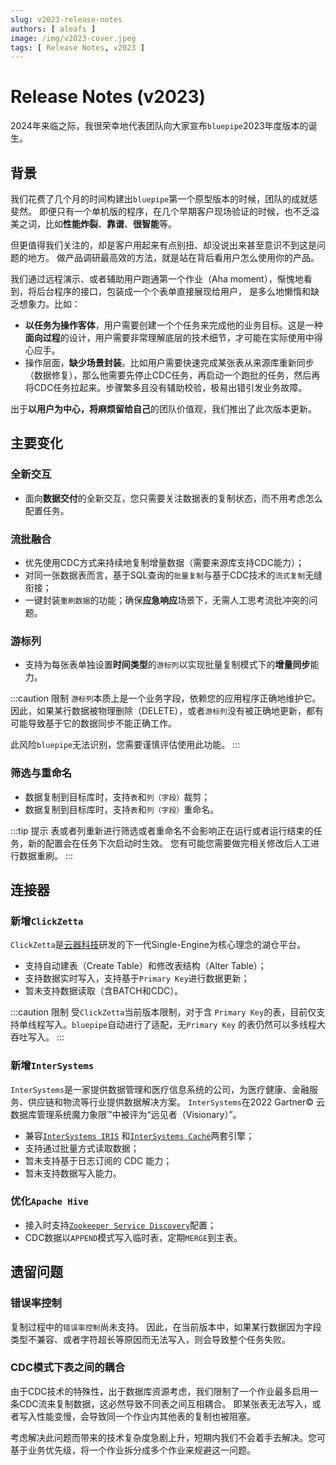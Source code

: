 ```yaml
---
slug: v2023-release-notes
authors: [ aleafs ]
image: /img/v2023-cover.jpeg
tags: [ Release Notes, v2023 ]
---
```


# Release Notes (v2023)

2024年来临之际，我很荣幸地代表团队向大家宣布`bluepipe`2023年度版本的诞生。

## 背景

我们花费了几个月的时间构建出`bluepipe`第一个原型版本的时候，团队的成就感斐然。
即便只有一个单机版的程序，在几个早期客户现场验证的时候，也不乏溢美之词，比如**性能炸裂**、**靠谱**、**很智能**等。

但更值得我们关注的，却是客户用起来有点别扭、却没说出来甚至意识不到这是问题的地方。
做产品调研最高效的方法，就是站在背后看用户怎么使用你的产品。

我们通过远程演示、或者辅助用户跑通第一个作业（Aha moment），惭愧地看到，将后台程序的接口，包装成一个个表单直接展现给用户，
是多么地懒惰和缺乏想象力。比如：

* **以任务为操作客体**，用户需要创建一个个任务来完成他的业务目标。这是一种**面向过程**的设计，用户需要非常理解底层的技术细节，才可能在实际使用中得心应手。
* 操作层面，**缺少场景封装**。比如用户需要快速完成某张表从来源库重新同步（数据修复），那么他需要先停止CDC任务，再启动一个跑批的任务，然后再将CDC任务拉起来。步骤繁多且没有辅助校验，极易出错引发业务故障。

出于**以用户为中心，将麻烦留给自己**的团队价值观，我们推出了此次版本更新。

## 主要变化

### 全新交互

* 面向**数据交付**的全新交互，您只需要关注数据表的复制状态，而不用考虑怎么配置任务。

### 流批融合

* 优先使用CDC方式来持续地复制增量数据（需要来源库支持CDC能力）；
* 对同一张数据表而言，基于SQL查询的`批量复制`与基于CDC技术的`流式复制`无缝衔接；
* 一键封装`重刷数据`的功能；确保**应急响应**场景下，无需人工思考流批冲突的问题。

### 游标列

* 支持为每张表单独设置**时间类型**的`游标列`以实现批量复制模式下的**增量同步**能力。

:::caution 限制
`游标列`本质上是一个业务字段，依赖您的应用程序正确地维护它。
因此，如果某行数据被物理删除（DELETE），或者`游标列`没有被正确地更新，都有可能导致基于它的数据同步不能正确工作。

此风险`bluepipe`无法识别，您需要谨慎评估使用此功能。
:::

### 筛选与重命名

* 数据复制到目标库时，支持`表`和`列（字段）`裁剪；
* 数据复制到目标库时，支持`表`和`列（字段）`重命名。

:::tip 提示
表或者列重新进行筛选或者重命名不会影响正在运行或者运行结束的任务，新的配置会在任务下次启动时生效。
您有可能您需要做完相关修改后人工进行数据重刷。
:::

## 连接器

### 新增`ClickZetta`

`ClickZetta`是[云器科技](https://www.yunqi.tech)研发的下一代Single-Engine为核心理念的湖仓平台。

* 支持自动建表（Create Table）和修改表结构（Alter Table）；
* 支持数据实时写入，支持基于`Primary Key`进行数据更新；
* 暂未支持数据读取（含BATCH和CDC）。

:::caution 限制
受`ClickZetta`当前版本限制，对于含 `Primary Key`的表，目前仅支持单线程写入。`bluepipe`自动进行了适配，无`Primary Key`
的表仍然可以多线程大吞吐写入。
:::

### 新增`InterSystems`

`InterSystems`是一家提供数据管理和医疗信息系统的公司，为医疗健康、金融服务、供应链和物流等行业提供数据解决方案。
`InterSystems`在2022 Gartner:copyright: 云数据库管理系统魔力象限:tm:中被评为“远见者（Visionary）”。

* 兼容[`InterSystems IRIS`](https://www.intersystems.com/data-platform/) 和[`InterSystems Caché`](https://www.intersystems.com/cache/)两套引擎；
* 支持通过批量方式读取数据；
* 暂未支持基于日志订阅的 CDC 能力；
* 暂未支持数据写入能力。

### 优化`Apache Hive`

* 接入时支持[`Zookeeper Service Discovery`](https://cwiki.apache.org/confluence/display/hive/hiveserver2+clients#HiveServer2Clients-ConnectionURLWhenZooKeeperServiceDiscoveryIsEnabled)配置；
* CDC数据以`APPEND`模式写入临时表，定期`MERGE`到主表。

## 遗留问题

### 错误率控制

复制过程中的`错误率控制`尚未支持。
因此，在当前版本中，如果某行数据因为字段类型不兼容、或者字符超长等原因而无法写入，则会导致整个任务失败。

### CDC模式下表之间的耦合

由于CDC技术的特殊性，出于数据库资源考虑，我们限制了一个作业最多启用一条CDC流来复制数据，这必然导致不同表之间互相耦合。
即某张表无法写入，或者写入性能变慢，会导致同一个作业内其他表的复制也被阻塞。

考虑解决此问题而带来的技术复杂度急剧上升，短期内我们不会着手去解决。您可基于业务优先级，将一个作业拆分成多个作业来规避这一问题。
